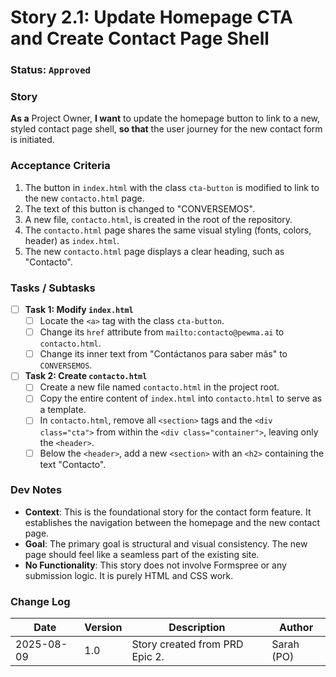 # Story 2.1: Update Homepage CTA and Create Contact Page Shell

### **Status**: `Approved`

### **Story**

**As a** Project Owner, **I want** to update the homepage button to link to a new, styled contact page shell, **so that** the user journey for the new contact form is initiated.

### **Acceptance Criteria**

1. The button in `index.html` with the class `cta-button` is modified to link to the new `contacto.html` page.
2. The text of this button is changed to "CONVERSEMOS".
3. A new file, `contacto.html`, is created in the root of the repository.
4. The `contacto.html` page shares the same visual styling (fonts, colors, header) as `index.html`.
5. The new `contacto.html` page displays a clear heading, such as "Contacto".

### **Tasks / Subtasks**

- [ ]  **Task 1: Modify `index.html`**
    - [ ]  Locate the `<a>` tag with the class `cta-button`.
    - [ ]  Change its `href` attribute from `mailto:contacto@pewma.ai` to `contacto.html`.
    - [ ]  Change its inner text from "Contáctanos para saber más" to `CONVERSEMOS`.
- [ ]  **Task 2: Create `contacto.html`**
    - [ ]  Create a new file named `contacto.html` in the project root.
    - [ ]  Copy the entire content of `index.html` into `contacto.html` to serve as a template.
    - [ ]  In `contacto.html`, remove all `<section>` tags and the `<div class="cta">` from within the `<div class="container">`, leaving only the `<header>`.
    - [ ]  Below the `<header>`, add a new `<section>` with an `<h2>` containing the text "Contacto".

### **Dev Notes**

- **Context**: This is the foundational story for the contact form feature. It establishes the navigation between the homepage and the new contact page.
- **Goal**: The primary goal is structural and visual consistency. The new page should feel like a seamless part of the existing site.
- **No Functionality**: This story does not involve Formspree or any submission logic. It is purely HTML and CSS work.

### **Change Log**

| Date | Version | Description | Author |
| --- | --- | --- | --- |
| 2025-08-09 | 1.0 | Story created from PRD Epic 2. | Sarah (PO) |